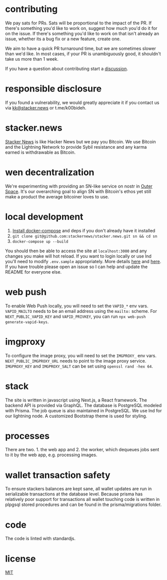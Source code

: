 # contributing
We pay sats for PRs. Sats will be proportional to the impact of the PR. If there's something you'd like to work on, suggest how much you'd do it for on the issue. If there's something you'd like to work on that isn't already an issue, whether its a bug fix or a new feature, create one.

We aim to have a quick PR turnaround time, but we are sometimes slower than we'd like. In most cases, if your PR is unambiguously good, it shouldn't take us more than 1 week.

If you have a question about contributing start a [discussion](https://github.com/stackernews/stacker.news/discussions).

# responsible disclosure

If you found a vulnerability, we would greatly appreciate it if you contact us via [kk@stacker.news](mailto:kk@stacker.news) or t.me/k00bideh.

# stacker.news
[Stacker News](https://stacker.news) is like Hacker News but we pay you Bitcoin. We use Bitcoin and the Lightning Network to provide Sybil resistance and any karma earned is withdrawable as Bitcoin.

# wen decentralization
We're experimenting with providing an SN-like service on nostr in [Outer Space](https://outer.space). It's our overarching goal to align SN with Bitcoin's ethos yet still make a product the average bitcoiner loves to use.

# local development
1. [Install docker-compose](https://docs.docker.com/compose/install/) and deps if you don't already have it installed
2. `git clone git@github.com:stackernews/stacker.news.git sn && cd sn`
3. `docker-compose up --build`

You should then be able to access the site at `localhost:3000` and any changes you make will hot reload. If you want to login locally or use lnd you'll need to modify `.env.sample` appropriately. More details [here](./docs/local-auth.md) and [here](./docs/local-lnd.md). If you have trouble please open an issue so I can help and update the README for everyone else.

# web push

To enable Web Push locally, you will need to set the `VAPID_*` env vars. `VAPID_MAILTO` needs to be an email address using the `mailto:` scheme. For `NEXT_PUBLIC_VAPID_KEY` and `VAPID_PRIVKEY`, you can run `npx web-push generate-vapid-keys`.

# imgproxy

To configure the image proxy, you will need to set the `IMGPROXY_` env vars. `NEXT_PUBLIC_IMGPROXY_URL` needs to point to the image proxy service. `IMGPROXY_KEY` and `IMGPROXY_SALT` can be set using `openssl rand -hex 64`.

# stack
The site is written in javascript using Next.js, a React framework. The backend API is provided via GraphQL. The database is PostgreSQL modeled with Prisma. The job queue is also maintained in PostgreSQL. We use lnd for our lightning node. A customized Bootstrap theme is used for styling.

# processes
There are two. 1. the web app and 2. the worker, which dequeues jobs sent to it by the web app, e.g. processing images.

# wallet transaction safety
To ensure stackers balances are kept sane, all wallet updates are run in serializable transactions at the database level. Because prisma has relatively poor support for transactions all wallet touching code is written in plpgsql stored procedures and can be found in the prisma/migrations folder.

# code
The code is linted with standardjs.

# license
[MIT](https://choosealicense.com/licenses/mit/)
